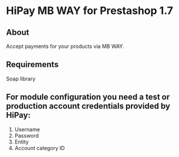 # HiPay MB WAY for Prestashop 1.7
## About

Accept payments for your products via MB WAY.

## Requirements

Soap library

## For module configuration you need a test or production account credentials provided by HiPay: 

1. Username
2. Password
3. Entity
4. Account category ID

